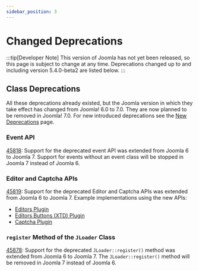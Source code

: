 ```yaml
---
sidebar_position: 3
---
```


Changed Deprecations
====================

:::tip[Developer Note]
  This version of Joomla has not yet been released, so this page is subject to change at any time.
  Deprecations changed up to and including version 5.4.0-beta2 are listed below.
:::

## Class Deprecations

All these deprecations already existed, but the Joomla version in which they take effect has changed
from Joomla! 6.0 to 7.0. They are now planned to be removed in Joomla! 7.0.
For new introduced deprecations see the [New Deprecations](../new-deprecations) page.

### Event API

[45818](https://github.com/joomla/joomla-cms/pull/45818): Support for the deprecated event API was extended from Joomla 6 to Joomla 7.
Support for events without an event class will be stopped in Joomla 7 instead of Joomla 6.

### Editor and Captcha APIs

[45819](https://github.com/joomla/joomla-cms/pull/45819): Support for the deprecated Editor and Captcha APIs was extended from Joomla 6 to Joomla 7.
Example implementations using the new APIs:
 - [Editors Plugin](/docs/building-extensions/plugins/plugin-examples/editors-plugin)
 - [Editors Buttons (XTD) Plugin](/docs/building-extensions/plugins/plugin-examples/editors-xtd-plugin)
 - [Captcha Plugin](/docs/building-extensions/plugins/plugin-examples/captcha-plugin)

### `register` Method of the `JLoader` Class

[45878](https://github.com/joomla/joomla-cms/pull/45878): Support for the deprecated `JLoader::register()` method was extended from Joomla 6 to Joomla 7.
The `JLoader::register()` method will be removed in Joomla 7 instead of Joomla 6.
